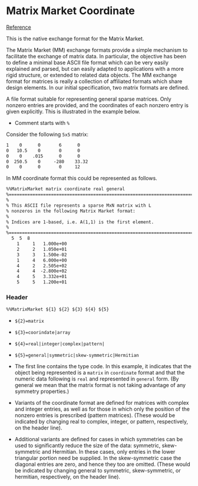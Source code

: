 # Matrix Market Coordinate

[Reference](https://math.nist.gov/MatrixMarket/formats.html#MMformat)

This is the native exchange format for the Matrix Market.

The Matrix Market (MM) exchange formats provide a simple mechanism to facilitate the exchange of matrix data. In particular, the objective has been to define a minimal base ASCII file format which can be very easily explained and parsed, but can easily adapted to applications with a more rigid structure, or extended to related data objects. The MM exchange format for matrices is really a collection of affiliated formats which share design elements. In our initial specification, two matrix formats are defined.

A file format suitable for representing general sparse matrices. Only nonzero entries are provided, and the coordinates of each nonzero entry is given explicitly. This is illustrated in the example below.

- Comment starts with `%`

Consider the following `5x5` matrix:

```txt
1    0      0       6      0     
0   10.5    0       0      0     
0    0    .015      0      0     
0  250.5    0     -280    33.32  
0    0      0       0     12  
```

In MM coordinate format this could be represented as follows.

```txt
%%MatrixMarket matrix coordinate real general 
%=================================================================================
%
% This ASCII file represents a sparse MxN matrix with L 
% nonzeros in the following Matrix Market format:
%
% Indices are 1-based, i.e. A(1,1) is the first element.
%
%=================================================================================
  5  5  8
    1     1   1.000e+00
    2     2   1.050e+01
    3     3   1.500e-02
    1     4   6.000e+00
    4     2   2.505e+02
    4     4  -2.800e+02
    4     5   3.332e+01
    5     5   1.200e+01
```

### Header

```txt
%%MatrixMarket ${1} ${2} ${3} ${4} ${5}
```

- `${2}=matrix`
- `${3}=coorindate|array`
- `${4}=real|integer|complex|pattern|`
- `${5}=general|symmetric|skew-symmetric|Hermitian`

- The first line contains the type code. In this example, it indicates that the object being represented is a `matrix` in `coordinate` format and that the numeric data following is `real` and represented in `general` form. (By general we mean that the matrix format is not taking advantage of any symmetry properties.)
- Variants of the coordinate format are defined for matrices with complex and integer entries, as well as for those in which only the position of the nonzero entries is prescribed (pattern matrices). (These would be indicated by changing real to complex, integer, or pattern, respectively, on the header line).
- Additional variants are defined for cases in which symmetries can be used to significantly reduce the size of the data: symmetric, skew-symmetric and Hermitian. In these cases, only entries in the lower triangular portion need be supplied. In the skew-symmetric case the diagonal entries are zero, and hence they too are omitted. (These would be indicated by changing general to symmetric, skew-symmetric, or hermitian, respectively, on the header line).
